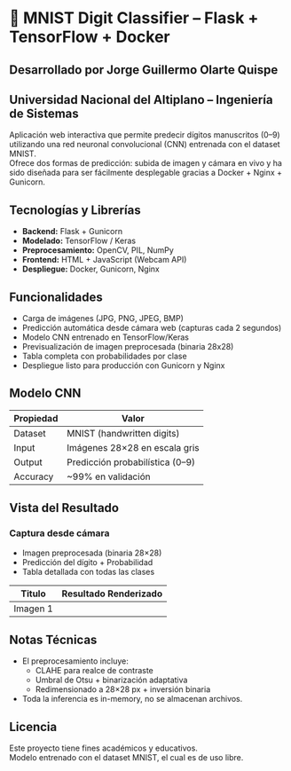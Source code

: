 # 🔢 MNIST Digit Classifier – Flask + TensorFlow + Docker

## Desarrollado por Jorge Guillermo Olarte Quispe

## Universidad Nacional del Altiplano – Ingeniería de Sistemas

Aplicación web interactiva que permite predecir dígitos manuscritos (0–9) utilizando una red neuronal convolucional (CNN) entrenada con el dataset MNIST.  
Ofrece dos formas de predicción: subida de imagen y cámara en vivo y ha sido diseñada para ser fácilmente desplegable gracias a Docker + Nginx + Gunicorn.

## Tecnologías y Librerías

- **Backend:** Flask + Gunicorn
- **Modelado:** TensorFlow / Keras
- **Preprocesamiento:** OpenCV, PIL, NumPy
- **Frontend:** HTML + JavaScript (Webcam API)
- **Despliegue:** Docker, Gunicorn, Nginx

## Funcionalidades

- Carga de imágenes (JPG, PNG, JPEG, BMP)
- Predicción automática desde cámara web (capturas cada 2 segundos)
- Modelo CNN entrenado en TensorFlow/Keras
- Previsualización de imagen preprocesada (binaria 28x28)
- Tabla completa con probabilidades por clase
- Despliegue listo para producción con Gunicorn y Nginx

## Modelo CNN

| Propiedad | Valor                           |
| --------- | ------------------------------- |
| Dataset   | MNIST (handwritten digits)      |
| Input     | Imágenes 28×28 en escala gris   |
| Output    | Predicción probabilística (0–9) |
| Accuracy  | ~99% en validación              |

## Vista del Resultado

### Captura desde cámara

- Imagen preprocesada (binaria 28×28)
- Predicción del dígito + Probabilidad
- Tabla detallada con todas las clases

| Titulo   | Resultado Renderizado |
| -------- | --------------------- |
| Imagen 1 |                       |

## Notas Técnicas

- El preprocesamiento incluye:
  - CLAHE para realce de contraste
  - Umbral de Otsu + binarización adaptativa
  - Redimensionado a 28×28 px + inversión binaria
- Toda la inferencia es in-memory, no se almacenan archivos.

## Licencia

Este proyecto tiene fines académicos y educativos.  
Modelo entrenado con el dataset MNIST, el cual es de uso libre.
